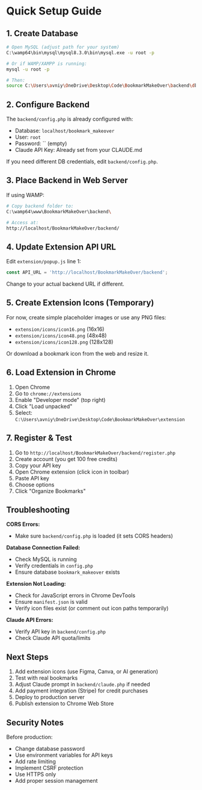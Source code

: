 # Quick Setup Guide

## 1. Create Database

```bash
# Open MySQL (adjust path for your system)
C:\wamp64\bin\mysql\mysql8.3.0\bin\mysql.exe -u root -p

# Or if WAMP/XAMPP is running:
mysql -u root -p

# Then:
source C:\Users\avniy\OneDrive\Desktop\Code\BookmarkMakeOver\backend\db.sql
```

## 2. Configure Backend

The `backend/config.php` is already configured with:
- Database: `localhost/bookmark_makeover`
- User: `root`
- Password: `` (empty)
- Claude API Key: Already set from your CLAUDE.md

If you need different DB credentials, edit `backend/config.php`.

## 3. Place Backend in Web Server

If using WAMP:
```bash
# Copy backend folder to:
C:\wamp64\www\BookmarkMakeOver\backend\

# Access at:
http://localhost/BookmarkMakeOver/backend/
```

## 4. Update Extension API URL

Edit `extension/popup.js` line 1:
```javascript
const API_URL = 'http://localhost/BookmarkMakeOver/backend';
```

Change to your actual backend URL if different.

## 5. Create Extension Icons (Temporary)

For now, create simple placeholder images or use any PNG files:
- `extension/icons/icon16.png` (16x16)
- `extension/icons/icon48.png` (48x48)
- `extension/icons/icon128.png` (128x128)

Or download a bookmark icon from the web and resize it.

## 6. Load Extension in Chrome

1. Open Chrome
2. Go to `chrome://extensions`
3. Enable "Developer mode" (top right)
4. Click "Load unpacked"
5. Select: `C:\Users\avniy\OneDrive\Desktop\Code\BookmarkMakeOver\extension`

## 7. Register & Test

1. Go to `http://localhost/BookmarkMakeOver/backend/register.php`
2. Create account (you get 100 free credits)
3. Copy your API key
4. Open Chrome extension (click icon in toolbar)
5. Paste API key
6. Choose options
7. Click "Organize Bookmarks"

## Troubleshooting

**CORS Errors:**
- Make sure `backend/config.php` is loaded (it sets CORS headers)

**Database Connection Failed:**
- Check MySQL is running
- Verify credentials in `config.php`
- Ensure database `bookmark_makeover` exists

**Extension Not Loading:**
- Check for JavaScript errors in Chrome DevTools
- Ensure `manifest.json` is valid
- Verify icon files exist (or comment out icon paths temporarily)

**Claude API Errors:**
- Verify API key in `backend/config.php`
- Check Claude API quota/limits

## Next Steps

1. Add extension icons (use Figma, Canva, or AI generation)
2. Test with real bookmarks
3. Adjust Claude prompt in `backend/claude.php` if needed
4. Add payment integration (Stripe) for credit purchases
5. Deploy to production server
6. Publish extension to Chrome Web Store

## Security Notes

Before production:
- Change database password
- Use environment variables for API keys
- Add rate limiting
- Implement CSRF protection
- Use HTTPS only
- Add proper session management
